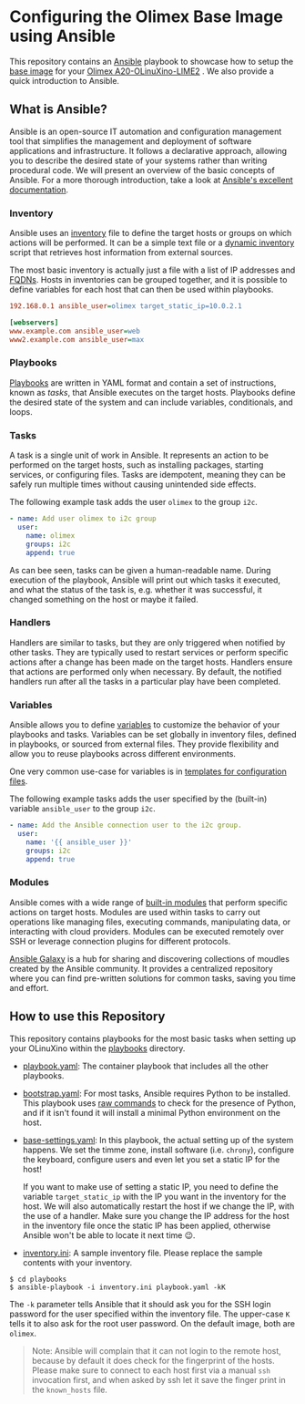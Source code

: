 # Configuring the Olimex Base Image using Ansible

This repository contains an [Ansible](https://www.ansible.com/) playbook to showcase how to setup the [base image](http://images.olimex.com/release/a20/) for your [Olimex A20-OLinuXino-LIME2](https://www.olimex.com/Products/OLinuXino/A20/A20-OLinuXino-LIME2/open-source-hardware) .
We also provide a quick introduction to Ansible.

## What is Ansible?

Ansible is an open-source IT automation and configuration management tool that simplifies the management and deployment of software applications and infrastructure.
It follows a declarative approach, allowing you to describe the desired state of your systems rather than writing procedural code. 
We will present an overview of the basic concepts of Ansible.
For a more thorough introduction, take a look at [Ansible's excellent documentation](https://docs.ansible.com/ansible/latest/getting_started/index.html). 

### Inventory

Ansible uses an [inventory](https://docs.ansible.com/ansible/latest/inventory_guide/index.html) file to define the target hosts or groups on which actions will be performed.
It can be a simple text file or a [dynamic inventory](https://docs.ansible.com/ansible/latest/inventory_guide/intro_dynamic_inventory.html) script that retrieves host information from external sources.

The most basic inventory is actually just a file with a list of IP addresses and [FQDNs](https://en.wikipedia.org/wiki/Fully_qualified_domain_name).
Hosts in inventories can be grouped together, and it is possible to define variables for each host that can then be used within playbooks.

```ini
192.168.0.1 ansible_user=olimex target_static_ip=10.0.2.1

[webservers]
www.example.com ansible_user=web
www2.example.com ansible_user=max
```

### Playbooks

[Playbooks](https://docs.ansible.com/ansible/latest/playbook_guide/index.html) are written in YAML format and contain a set of instructions, known as *tasks*, that Ansible executes on the target hosts.
Playbooks define the desired state of the system and can include variables, conditionals, and loops.

### Tasks

A task is a single unit of work in Ansible.
It represents an action to be performed on the target hosts, such as installing packages, starting services, or configuring files.
Tasks are idempotent, meaning they can be safely run multiple times without causing unintended side effects.

The following example task adds the user `olimex` to the group `i2c`.

```yaml
- name: Add user olimex to i2c group
  user:
    name: olimex
    groups: i2c
    append: true
```

As can bee seen, tasks can be given a human-readable name.
During execution of the playbook, Ansible will print out which tasks it executed, and what the status of the task is, e.g. whether it was successful, it changed something on the host or maybe it failed.

### Handlers

Handlers are similar to tasks, but they are only triggered when notified by other tasks.
They are typically used to restart services or perform specific actions after a change has been made on the target hosts.
Handlers ensure that actions are performed only when necessary.
By default, the notified handlers run after all the tasks in a particular play have been completed. 

### Variables

Ansible allows you to define [variables](https://docs.ansible.com/ansible/latest/playbook_guide/playbooks_variables.html#playbooks-variables) to customize the behavior of your playbooks and tasks.
Variables can be set globally in inventory files, defined in playbooks, or sourced from external files.
They provide flexibility and allow you to reuse playbooks across different environments.

One very common use-case for variables is in [templates for configuration files](https://docs.ansible.com/ansible/latest/playbook_guide/playbooks_templating.html).

The following example tasks adds the user specified by the (built-in) variable `ansible_user` to the group `i2c`.

```yaml
- name: Add the Ansible connection user to the i2c group.
  user:
    name: '{{ ansible_user }}'
    groups: i2c
    append: true
```

### Modules

Ansible comes with a wide range of [built-in modules](https://docs.ansible.com/ansible/latest/collections/ansible/builtin/index.html) that perform specific actions on target hosts.
Modules are used within tasks to carry out operations like managing files, executing commands, manipulating data, or interacting with cloud providers.
Modules can be executed remotely over SSH or leverage connection plugins for different protocols.

[Ansible Galaxy](https://galaxy.ansible.com/) is a hub for sharing and discovering collections of moudles created by the Ansible community.
It provides a centralized repository where you can find pre-written solutions for common tasks, saving you time and effort.

## How to use this Repository

This repository contains playbooks for the most basic tasks when setting up your OLinuXino within the [playbooks](playbooks/) directory.

- [playbook.yaml](playbooks/playbook.yaml):
  The container playbook that includes all the other playbooks.
  
- [bootstrap.yaml](playbooks/bootstrap.yaml): 
  For most tasks, Ansible requires Python to be installed.
  This playbook uses [raw commands](https://docs.ansible.com/ansible/latest/collections/ansible/builtin/raw_module.html) to check for the presence of Python, and if it isn't found it will install a minimal Python environment on the host.
  
- [base-settings.yaml](playbooks/base-settings.yaml):
  In this playbook, the actual setting up of the system happens.
  We set the timme zone, install software (i.e. `chrony`), configure the keyboard, configure users and even let you set a static IP for the host!
  
  If you want to make use of setting a static IP, you need to define the variable `target_static_ip` with the IP you want in the inventory for the host.
  We will also automatically restart the host if we change the IP, with the use of a handler.
  Make sure you change the IP address for the host in the inventory file once the static IP has been applied, otherwise Ansible won't be able to locate it next time 😉.

- [inventory.ini](playbooks/inventory.ini): 
  A sample inventory file.
  Please replace the sample contents with your inventory.

```
$ cd playbooks
$ ansible-playbook -i inventory.ini playbook.yaml -kK
```

The `-k` parameter tells Ansible that it should ask you for the SSH login password for the user specified within the inventory file.
The upper-case `K` tells it to also ask for the root user password.
On the default image, both are `olimex`.

> Note: Ansible will complain that it can not login to the remote host, because by default it does check for the fingerprint of the hosts.
>       Please make sure to connect to each host first via a manual `ssh` invocation first, and when asked by ssh let it save the finger print in the `known_hosts` file.